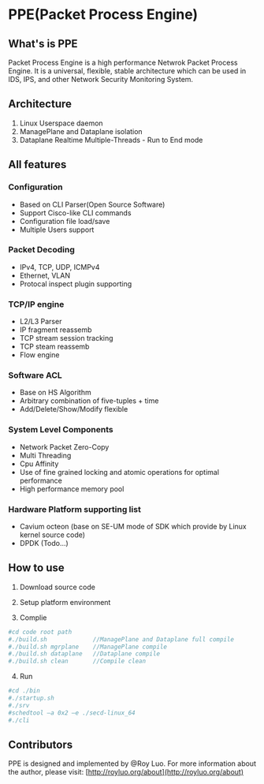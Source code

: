 PPE(Packet Process Engine)
======

## What's is PPE
Packet Process Engine is a high performance Netwrok Packet Process Engine. It is a universal, flexible,  stable architecture which can be used in IDS, IPS, and other Network Security Monitoring System.

## Architecture
1. Linux Userspace daemon
2. ManagePlane and Dataplane isolation
3. Dataplane Realtime Multiple-Threads - Run to End mode

## All features
### Configuration
- Based on CLI Parser(Open Source Software)
- Support Cisco-like CLI commands
- Configuration file load/save
- Multiple Users support

### Packet Decoding
- IPv4, TCP, UDP, ICMPv4
- Ethernet, VLAN
- Protocal inspect plugin supporting

### TCP/IP engine
- L2/L3 Parser
- IP fragment reassemb
- TCP stream session tracking
- TCP steam reassemb
- Flow engine

### Software ACL
- Base on HS Algorithm
- Arbitrary combination of five-tuples + time
- Add/Delete/Show/Modify flexible
  
### System Level Components
- Network Packet Zero-Copy
- Multi Threading
- Cpu Affinity
- Use of fine grained locking and atomic operations for optimal performance
- High performance memory pool

### Hardware Platform supporting list
- Cavium octeon (base on SE-UM mode of SDK which provide by Linux kernel source code)
- DPDK (Todo...) 

## How to use
1. Download source code

2. Setup platform environment

3. Complie
```bash
#cd code root path
#./build.sh             //ManagePlane and Dataplane full compile
#./build.sh mgrplane    //ManagePlane compile 
#./build.sh dataplane   //Dataplane compile
#./build.sh clean       //Compile clean
```

4. Run
```bash
#cd ./bin
#./startup.sh
#./srv
#schedtool –a 0x2 –e ./secd-linux_64
#./cli
```

## Contributors
PPE is designed and implemented by @Roy Luo. For more information about the author, please visit: [http://royluo.org/about](http://royluo.org/about)

